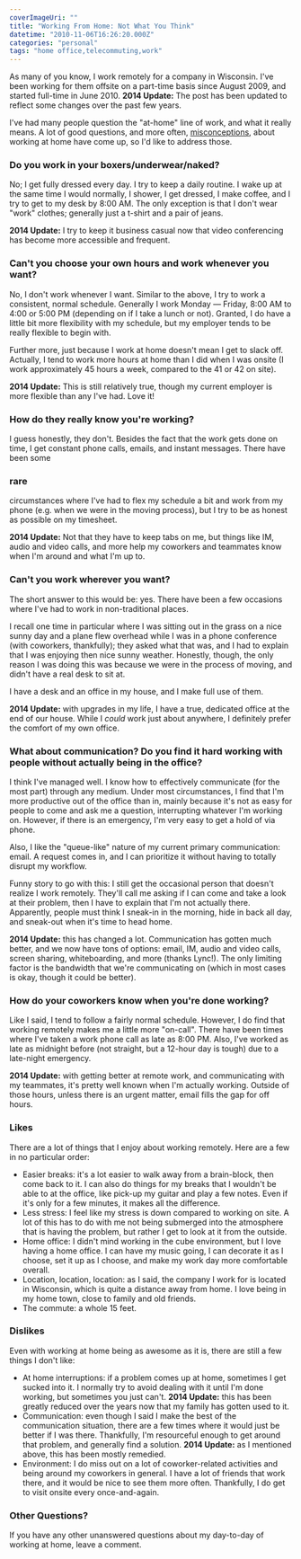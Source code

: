 ```yaml
---
coverImageUri: ""
title: "Working From Home: Not What You Think"
datetime: "2010-11-06T16:26:20.000Z"
categories: "personal"
tags: "home office,telecommuting,work"
---
```


As many of you know, I work remotely for a company in Wisconsin. I've been working for them offsite on a part-time basis since August 2009, and started full-time in June 2010. **2014 Update:** The post has been updated to reflect some changes over the past few years.

I've had many people question the "at-home" line of work, and what it really means. A lot of good questions, and more often, [misconceptions](http://theoatmeal.com/comics/working_home "Why working from home is both awesome and horrible"), about working at home have come up, so I'd like to address those.

### Do you work in your boxers/underwear/naked?

No; I get fully dressed every day. I try to keep a daily routine. I wake up at the same time I would normally, I shower, I get dressed, I make coffee, and I try to get to my desk by 8:00 AM. The only exception is that I don't wear "work" clothes; generally just a t-shirt and a pair of jeans.

**2014 Update:** I try to keep it business casual now that video conferencing has become more accessible and frequent.

### Can't you choose your own hours and work whenever you want?

No, I don't work whenever I want. Similar to the above, I try to work a consistent, normal schedule. Generally I work Monday — Friday, 8:00 AM to 4:00 or 5:00 PM (depending on if I take a lunch or not). Granted, I do have a little bit more flexibility with my schedule, but my employer tends to be really flexible to begin with.

Further more, just because I work at home doesn't mean I get to slack off. Actually, I tend to work more hours at home than I did when I was onsite (I work approximately 45 hours a week, compared to the 41 or 42 on site).

**2014 Update:** This is still relatively true, though my current employer is more flexible than any I've had. Love it!

### How do they really know you're working?

I guess honestly, they don't. Besides the fact that the work gets done on time, I get constant phone calls, emails, and instant messages. There have been some

### rare

circumstances where I've had to flex my schedule a bit and work from my phone (e.g. when we were in the moving process), but I try to be as honest as possible on my timesheet.

**2014 Update:** Not that they have to keep tabs on me, but things like IM, audio and video calls, and more help my coworkers and teammates know when I'm around and what I'm up to.

### Can't you work wherever you want?

The short answer to this would be: yes. There have been a few occasions where I've had to work in non-traditional places.

I recall one time in particular where I was sitting out in the grass on a nice sunny day and a plane flew overhead while I was in a phone conference (with coworkers, thankfully); they asked what that was, and I had to explain that I was enjoying then nice sunny weather. Honestly, though, the only reason I was doing this was because we were in the process of moving, and didn't have a real desk to sit at.

I have a desk and an office in my house, and I make full use of them.

**2014 Update:** with upgrades in my life, I have a true, dedicated office at the end of our house. While I _could_ work just about anywhere, I definitely prefer the comfort of my own office.

### What about communication? Do you find it hard working with people without actually being in the office?

I think I've managed well. I know how to effectively communicate (for the most part) through any medium. Under most circumstances, I find that I'm more productive out of the office than in, mainly because it's not as easy for people to come and ask me a question, interrupting whatever I'm working on. However, if there is an emergency, I'm very easy to get a hold of via phone.

Also, I like the "queue-like" nature of my current primary communication: email. A request comes in, and I can prioritize it without having to totally disrupt my workflow.

Funny story to go with this: I still get the occasional person that doesn't realize I work remotely. They'll call me asking if I can come and take a look at their problem, then I have to explain that I'm not actually there. Apparently, people must think I sneak-in in the morning, hide in back all day, and sneak-out when it's time to head home.

**2014 Update:** this has changed a lot. Communication has gotten much better, and we now have tons of options: email, IM, audio and video calls, screen sharing, whiteboarding, and more (thanks Lync!). The only limiting factor is the bandwidth that we're communicating on (which in most cases is okay, though it could be better).

### How do your coworkers know when you're done working?

Like I said, I tend to follow a fairly normal schedule. However, I do find that working remotely makes me a little more "on-call". There have been times where I've taken a work phone call as late as 8:00 PM. Also, I've worked as late as midnight before (not straight, but a 12-hour day is tough) due to a late-night emergency.

**2014 Update:** with getting better at remote work, and communicating with my teammates, it's pretty well known when I'm actually working. Outside of those hours, unless there is an urgent matter, email fills the gap for off hours.

### Likes

There are a lot of things that I enjoy about working remotely. Here are a few in no particular order:

- Easier breaks: it's a lot easier to walk away from a brain-block, then come back to it. I can also do things for my breaks that I wouldn't be able to at the office, like pick-up my guitar and play a few notes. Even if it's only for a few minutes, it makes all the difference.
- Less stress: I feel like my stress is down compared to working on site. A lot of this has to do with me not being submerged into the atmosphere that is having the problem, but rather I get to look at it from the outside.
- Home office: I didn't mind working in the cube environment, but I love having a home office. I can have my music going, I can decorate it as I choose, set it up as I choose, and make my work day more comfortable overall.
- Location, location, location: as I said, the company I work for is located in Wisconsin, which is quite a distance away from home. I love being in my home town, close to family and old friends.
- The commute: a whole 15 feet.

### Dislikes

Even with working at home being as awesome as it is, there are still a few things I don't like:

- At home interruptions: if a problem comes up at home, sometimes I get sucked into it. I normally try to avoid dealing with it until I'm done working, but sometimes you just can't. **2014 Update:** this has been greatly reduced over the years now that my family has gotten used to it.
- Communication: even though I said I make the best of the communication situation, there are a few times where it would just be better if I was there. Thankfully, I'm resourceful enough to get around that problem, and generally find a solution. **2014 Update:** as I mentioned above, this has been mostly remedied.
- Environment: I do miss out on a lot of coworker-related activities and being around my coworkers in general. I have a lot of friends that work there, and it would be nice to see them more often. Thankfully, I do get to visit onsite every once-and-again.

### Other Questions?

If you have any other unanswered questions about my day-to-day of working at home, leave a comment.
